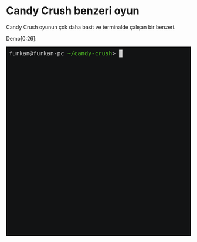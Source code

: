 # Candy Crush benzeri oyun

Candy Crush oyunun çok daha basit ve terminalde çalışan bir benzeri.

Demo[0:26]:
<p align="center">
    <img src="demo.gif" alt="demo.gif"/>
</p>
